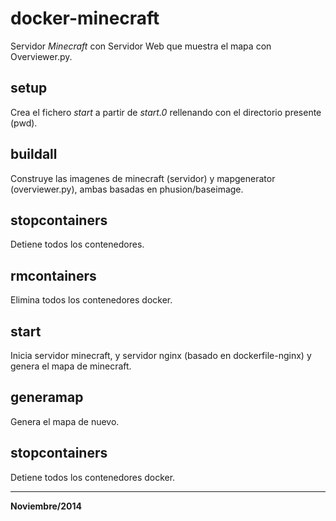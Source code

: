 docker-minecraft
================

Servidor _Minecraft_ con Servidor Web que muestra el mapa con Overviewer.py.

setup
-----
Crea el fichero *start* a partir de *start.0* rellenando con el directorio presente (pwd).

buildall 
--------
Construye las imagenes de minecraft (servidor) y mapgenerator (overviewer.py), ambas basadas en phusion/baseimage.

stopcontainers
--------------
Detiene todos los contenedores.

rmcontainers
------------
Elimina todos los contenedores docker.

start
-----
Inicia servidor minecraft, y servidor nginx (basado en dockerfile-nginx) y genera el mapa de minecraft.

generamap
---------
Genera el mapa de nuevo.

stopcontainers
--------------

Detiene todos los contenedores docker.

*****

**Noviembre/2014**

